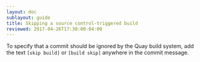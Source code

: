```yaml
---
layout: doc
sublayout: guide
title: Skipping a source control-triggered build
reviewed: 2017-04-26T17:30:00-04:00
---
```

To specify that a commit should be ignored by the Quay build system, add the text `[skip build]` or `[build skip]` anywhere in the commit message.
